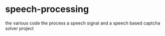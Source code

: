 # speech-processing
the various code the process a speech signal and a speech based captcha solver project

